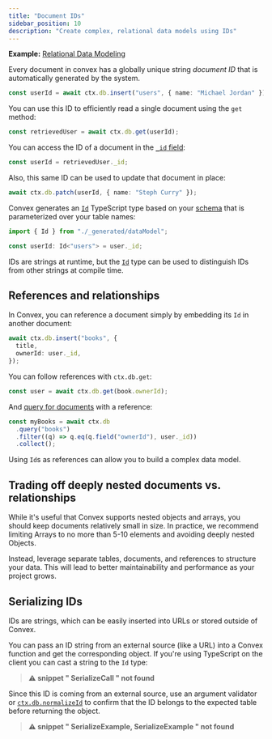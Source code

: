 ```yaml
---
title: "Document IDs"
sidebar_position: 10
description: "Create complex, relational data models using IDs"
---
```




**Example:**
[Relational Data Modeling](https://github.com/get-convex/convex-demos/tree/main/relational-data-modeling)

Every document in convex has a globally unique string _document ID_ that is
automatically generated by the system.

```ts
const userId = await ctx.db.insert("users", { name: "Michael Jordan" });
```

You can use this ID to efficiently read a single document using the `get`
method:

```ts
const retrievedUser = await ctx.db.get(userId);
```

You can access the ID of a document in the
[`_id` field](/database/types.md#system-fields):

```ts
const userId = retrievedUser._id;
```

Also, this same ID can be used to update that document in place:

```ts
await ctx.db.patch(userId, { name: "Steph Curry" });
```

Convex generates an [`Id`](/generated-api/data-model#id) TypeScript type based
on your [schema](/database/schemas.mdx) that is parameterized over your table
names:

```typescript
import { Id } from "./_generated/dataModel";

const userId: Id<"users"> = user._id;
```

IDs are strings at runtime, but the [`Id`](/generated-api/data-model#id) type
can be used to distinguish IDs from other strings at compile time.

## References and relationships

In Convex, you can reference a document simply by embedding its `Id` in another
document:

```ts
await ctx.db.insert("books", {
  title,
  ownerId: user._id,
});
```

You can follow references with `ctx.db.get`:

```ts
const user = await ctx.db.get(book.ownerId);
```

And [query for documents](/database/reading-data/reading-data.mdx) with a
reference:

```ts
const myBooks = await ctx.db
  .query("books")
  .filter((q) => q.eq(q.field("ownerId"), user._id))
  .collect();
```

Using `Id`s as references can allow you to build a complex data model.

## Trading off deeply nested documents vs. relationships

While it's useful that Convex supports nested objects and arrays, you should
keep documents relatively small in size. In practice, we recommend limiting
Arrays to no more than 5-10 elements and avoiding deeply nested Objects.

Instead, leverage separate tables, documents, and references to structure your
data. This will lead to better maintainability and performance as your project
grows.

## Serializing IDs

IDs are strings, which can be easily inserted into URLs or stored outside of
Convex.

You can pass an ID string from an external source (like a URL) into a Convex
function and get the corresponding object. If you're using TypeScript on the
client you can cast a string to the `Id` type:

> **⚠ snippet " SerializeCall " not found**

Since this ID is coming from an external source, use an argument validator or
[`ctx.db.normalizeId`](/api/interfaces/server.GenericDatabaseReader#normalizeid)
to confirm that the ID belongs to the expected table before returning the
object.

> **⚠ snippet " SerializeExample, SerializeExample " not found**

<StackPosts query="document IDs" />
